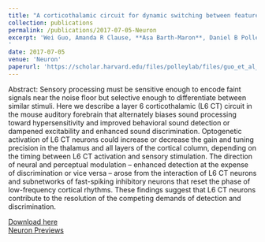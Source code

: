 ```yaml
---
title: "A corticothalamic circuit for dynamic switching between feature detection and discrimination"
collection: publications
permalink: /publications/2017-07-05-Neuron
excerpt: 'Wei Guo, Amanda R Clause, **Asa Barth-Maron**, Daniel B Polley.” Neuron 95, no. 1 (July 5, 2017): 180-194.e5.     [Neuron Previews](https://scholar.harvard.edu/files/polleylab/files/guo_2017_preview.pdf)
'
date: 2017-07-05
venue: 'Neuron'
paperurl: 'https://scholar.harvard.edu/files/polleylab/files/guo_et_al_neuron_2017.pdf'
---
```


Abstract: Sensory processing must be sensitive enough to encode faint signals near the noise floor but selective enough to differentiate between similar stimuli. Here we describe a layer 6 corticothalamic (L6 CT) circuit in the mouse auditory forebrain that alternately biases sound processing toward hypersensitivity and improved behavioral sound detection or dampened excitability and enhanced sound discrimination. Optogenetic activation of L6 CT neurons could increase or decrease the gain and tuning precision in the thalamus and all layers of the cortical column, depending on the timing between L6 CT activation and sensory stimulation. The direction of neural and perceptual modulation – enhanced detection at the expense of discrimination or vice versa – arose from the interaction of L6 CT neurons and subnetworks of fast-spiking inhibitory neurons that reset the phase of low-frequency cortical rhythms. These findings suggest that L6 CT neurons contribute to the resolution of the competing demands of detection and discrimination.

[Download here](https://elifesciences.org/articles/66018)\
[Neuron Previews](https://scholar.harvard.edu/files/polleylab/files/guo_2017_preview.pdf)
